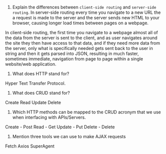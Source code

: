 1.  Explain the differences between `client-side routing` and `server-side routing`.
In server-side routing every time you navigate to a new URL the a request is made to the server and the server sends new HTML to your browser, causing longer load times between pages on a webpage.

In client-side routing, the first time you navigate to a webpage almost all of the data from the server is sent to the client, and as user navigates around the site they then have access to that data, and if they need more data from the server, only what is specifically needed gets sent back to the user in string and then it gets parsed into JSON, resulting in much faster, sometimes immediate, navigation from page to page within a single website/web application.

1.  What does HTTP stand for?

Hyper Text Transfer Protocol.

1.  What does CRUD stand for?

Create
Read
Update
Delete

1.  Which HTTP methods can be mapped to the CRUD acronym that we use when interfacing with APIs/Servers.


Create - Post
Read - Get
Update - Put
Delete - Delete


1.  Mention three tools we can use to make AJAX requests

Fetch
Axios
SuperAgent